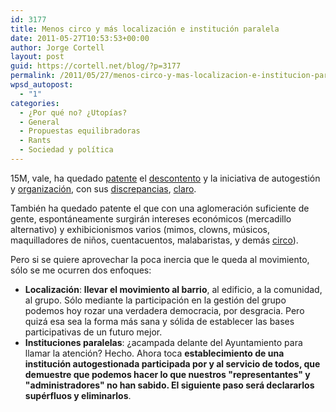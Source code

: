 ```yaml
---
id: 3177
title: Menos circo y más localización e institución paralela
date: 2011-05-27T10:53:53+00:00
author: Jorge Cortell
layout: post
guid: https://cortell.net/blog/?p=3177
permalink: /2011/05/27/menos-circo-y-mas-localizacion-e-institucion-paralela/
wpsd_autopost:
  - "1"
categories:
  - ¿Por qué no? ¿Utopías?
  - General
  - Propuestas equilibradoras
  - Rants
  - Sociedad y polí­tica
---
```

15M, vale, ha quedado [patente](https://twitter.com/#!/who_to_follow/search/acampada) el [descontento](https://valencia.tomalaplaza.net/) y la iniciativa de autogestión y [organización](https://www.yeswecamp.net/), con sus [discrepancias](https://democraciareal.es/), [claro](https://www.democraciarealya.es/).

También ha quedado patente el que con una aglomeración suficiente de gente, espontáneamente surgirán intereses económicos (mercadillo alternativo) y exhibicionismos varios (mimos, clowns, músicos, maquilladores de niños, cuentacuentos, malabaristas, y demás [circo](https://elestafador.com/2011/05/el-estafador-83-spanishrevolution-parte-1/)).

Pero si se quiere aprovechar la poca inercia que le queda al movimiento, sólo se me ocurren dos enfoques:

  * **Localización**: **llevar el movimiento al barrio**, al edificio, a la comunidad, al grupo. Sólo mediante la participación en la gestión del grupo podemos hoy rozar una verdadera democracia, por desgracia. Pero quizá esa sea la forma más sana y sólida de establecer las bases participativas de un futuro mejor.
  * **Instituciones paralelas**: ¿acampada delante del Ayuntamiento para llamar la atención? Hecho. Ahora toca **establecimiento de una institución autogestionada participada por y al servicio de todos, que demuestre que podemos hacer lo que nuestros "representantes" y "administradores" no han sabido. El siguiente paso será declararlos supérfluos y eliminarlos**.
